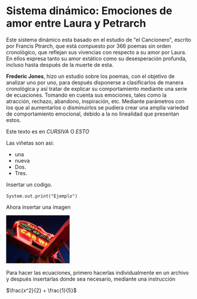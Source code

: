 
# Sistema dinámico: Emociones de amor entre Laura y Petrarch #

Este sistema dinámico esta basado en el estudio de "el Cancionero", escrito por Francis Ptrarch,
que está compuesto por 366 poemas sin orden cronológico, que reflejan sus vivencias con
respecto a su amor por Laura. En ellos expresa tanto su amor extático como su desesperación
profunda, incluso hasta después de la muerte de esta.

**Frederic Jones**, hizo un estudio sobre los poemas, con el objetivo de analizar uno por uno,
para después disponerse a clasificarlos de manera cronológica y así tratar de explicar su
comportamiento mediante una serie de ecuaciones. Tomando en cuenta sus emociones, tales como
la atracción, rechazo, abandono, inspiración, etc. Mediante parámetros con los que al aumentarlos
o disminuirlos se pudiera crear una amplia variedad de comportamiento emocional, debido a la no
linealidad que presentan estos.

Este texto es en _CURSIVA_ O *ESTO*

Las viñetas son asi:
* una
* nueva
* Dos.
* Tres.

Insertar un codigo.
```
System.out.print("Ejemplo")

```




Ahora insertar una imagen

![Description](images/index.jpeg)

Para hacer las ecuaciones, primero hacerlas individualmente en un archivo y después insertarlas donde sea necesario, mediante una instrucción



$\frac{x^2}{2} + \frac{1}{5}$

